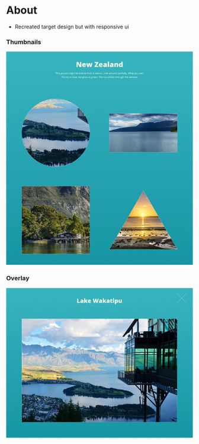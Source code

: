 # About
+ Recreated target design but with responsive ui
### Thumbnails
![Xfive Front-end Test Thumbnails](xfive-front-end-test-thumbs.jpg)
### Overlay
![Xfive Front-end Test Overlay](xfive-front-end-test-overlay.jpg)
